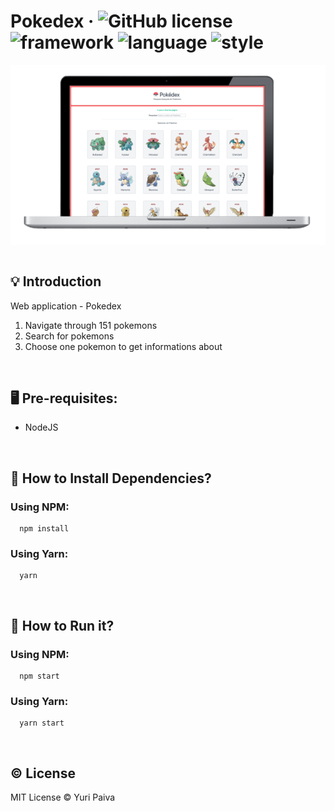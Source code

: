 #  Pokedex &middot; ![GitHub license](https://img.shields.io/badge/license-MIT-green.svg) ![framework](https://img.shields.io/badge/framework-nextjs-black) ![language](https://img.shields.io/badge/language-typescript-blue) ![style](https://img.shields.io/badge/style-tailwindcss-ff69b4)

<div align="center">
  <img align="center" src="./public/app.png" />
</div>

<br/>


## 💡 Introduction
Web application - Pokedex
1. Navigate through 151 pokemons
2. Search for pokemons
3. Choose one pokemon to get informations about

<br/>

## 🖥 Pre-requisites:

- NodeJS

<br/>

## 💾 How to Install Dependencies?

### Using NPM:

```
  npm install
```

### Using Yarn:

```
  yarn
```

<br/>

## 🚀 How to Run it?

### Using NPM:

```
  npm start
```

### Using Yarn:

```
  yarn start
```

<br/>

## © License

MIT License © Yuri Paiva